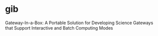 # gib
Gateway-In-a-Box: A Portable Solution for Developing Science Gateways that Support Interactive and Batch Computing Modes 

